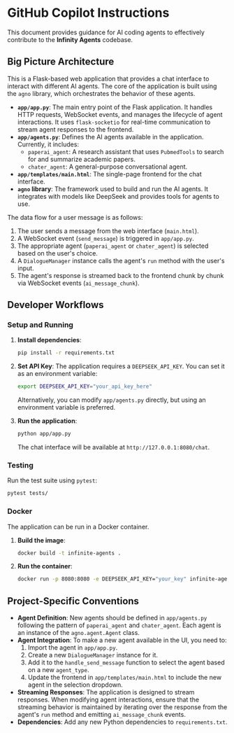 # GitHub Copilot Instructions

This document provides guidance for AI coding agents to effectively contribute to the **Infinity Agents** codebase.

## Big Picture Architecture

This is a Flask-based web application that provides a chat interface to interact with different AI agents. The core of the application is built using the `agno` library, which orchestrates the behavior of these agents.

- **`app/app.py`**: The main entry point of the Flask application. It handles HTTP requests, WebSocket events, and manages the lifecycle of agent interactions. It uses `flask-socketio` for real-time communication to stream agent responses to the frontend.
- **`app/agents.py`**: Defines the AI agents available in the application. Currently, it includes:
    - `paperai_agent`: A research assistant that uses `PubmedTools` to search for and summarize academic papers.
    - `chater_agent`: A general-purpose conversational agent.
- **`app/templates/main.html`**: The single-page frontend for the chat interface.
- **`agno` library**: The framework used to build and run the AI agents. It integrates with models like DeepSeek and provides tools for agents to use.

The data flow for a user message is as follows:
1. The user sends a message from the web interface (`main.html`).
2. A WebSocket event (`send_message`) is triggered in `app/app.py`.
3. The appropriate agent (`paperai_agent` or `chater_agent`) is selected based on the user's choice.
4. A `DialogueManager` instance calls the agent's `run` method with the user's input.
5. The agent's response is streamed back to the frontend chunk by chunk via WebSocket events (`ai_message_chunk`).

## Developer Workflows

### Setup and Running

1.  **Install dependencies**:
    ```bash
    pip install -r requirements.txt
    ```
2.  **Set API Key**: The application requires a `DEEPSEEK_API_KEY`. You can set it as an environment variable:
    ```bash
    export DEEPSEEK_API_KEY="your_api_key_here"
    ```
    Alternatively, you can modify `app/agents.py` directly, but using an environment variable is preferred.

3.  **Run the application**:
    ```bash
    python app/app.py
    ```
    The chat interface will be available at `http://127.0.0.1:8080/chat`.

### Testing

Run the test suite using `pytest`:
```bash
pytest tests/
```

### Docker

The application can be run in a Docker container.

1.  **Build the image**:
    ```bash
    docker build -t infinite-agents .
    ```
2.  **Run the container**:
    ```bash
    docker run -p 8080:8080 -e DEEPSEEK_API_KEY="your_key" infinite-agents
    ```

## Project-Specific Conventions

- **Agent Definition**: New agents should be defined in `app/agents.py` following the pattern of `paperai_agent` and `chater_agent`. Each agent is an instance of the `agno.agent.Agent` class.
- **Agent Integration**: To make a new agent available in the UI, you need to:
    1. Import the agent in `app/app.py`.
    2. Create a new `DialogueManager` instance for it.
    3. Add it to the `handle_send_message` function to select the agent based on a new `agent_type`.
    4. Update the frontend in `app/templates/main.html` to include the new agent in the selection dropdown.
- **Streaming Responses**: The application is designed to stream responses. When modifying agent interactions, ensure that the streaming behavior is maintained by iterating over the response from the agent's `run` method and emitting `ai_message_chunk` events.
- **Dependencies**: Add any new Python dependencies to `requirements.txt`.
